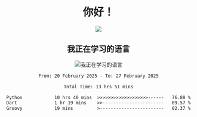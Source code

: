 <div align="center">
<h1>你好！</h1>
  
<a href="https://github.com/ikun0014">
    <img align="center" src="https://github-readme-stats-sigma-five.vercel.app/api?username=ikun0014&include_all_commits=true&show_icons=true&count_private=true&locale=cn&bg_color=0,EC6C6C,FFD479,FFFC79,73FA79,73FDFF,D783FF" />
  </a>
</div>

<div align="center">
<h2>我正在学习的语言</h2>
  
![我正在学习的语言](https://skillicons.dev/icons?i=python,nodejs,vue,html,dart)

</div>

<div align="center">
<!--START_SECTION:waka-->

```txt
From: 20 February 2025 - To: 27 February 2025

Total Time: 13 hrs 51 mins

Python            10 hrs 40 mins  >>>>>>>>>>>>>>>>>>>------   76.88 %
Dart              1 hr 19 mins    >>-----------------------   09.57 %
Groovy            19 mins         >------------------------   02.37 %
```

<!--END_SECTION:waka-->

</div>
